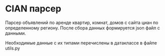 # CIAN парсер

Парсер объявлений по аренде квартир, комнат, домов с сайта циан по определенному региону.
После сбора данных формируется json файл с данными.

Необходимые данные с их типами перечислены в датаклассе в файле utils.py

